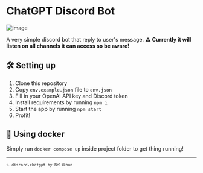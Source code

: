 # ChatGPT Discord Bot

![image](https://github.com/Belikhun/discord-chatgpt/assets/19252372/4090aea9-cd00-49bd-9200-43abcabb12be)

A very simple discord bot that reply to user's message. **⚠ Currently it will listen on all channels it can access so be aware!**

## 🛠 Setting up

1. Clone this repository
2. Copy `env.example.json` file to `env.json`
3. Fill in your OpenAI API key and Discord token
4. Install requirements by running `npm i`
5. Start the app by running `npm start`
6. Profit!

## 🚢 Using docker

Simply run `docker compose up` inside project folder to get thing running!

---

<sup><code>✨ discord-chatgpt by Belikhun</code></sup>